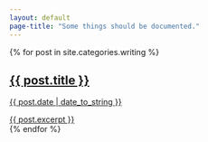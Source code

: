 ```yaml
---
layout: default
page-title: "Some things should be documented."
---
```


<section class="writing-list-wrapper">
	<div class="container">
			{% for post in site.categories.writing %}
				<a href="{{ post.url }}" class="column writing-post {% if forloop.first %}first{% endif %}">
					<div class="writing-home-image" style="background-image:url('/assets/img/writing/{{ post.home_image }}')"></div>
					<h2>{{ post.title }}</h2>
					<p class="meta">{{ post.date | date_to_string }}</p>
					<div class="excerpt">{{ post.excerpt }}</div>
				</a>
			{% endfor %}
	</div>
</section>
